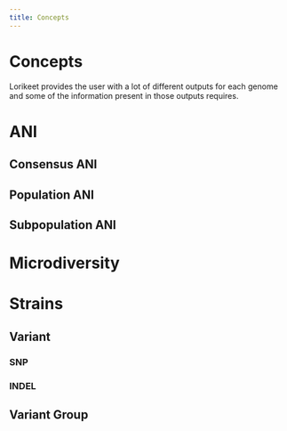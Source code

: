 ```yaml
---
title: Concepts
---
```


Concepts
========

Lorikeet provides the user with a lot of different outputs for each genome and some of the information present
in those outputs requires.

# ANI

## Consensus ANI

## Population ANI

## Subpopulation ANI

# Microdiversity

# Strains

## Variant

### SNP

### INDEL

## Variant Group
